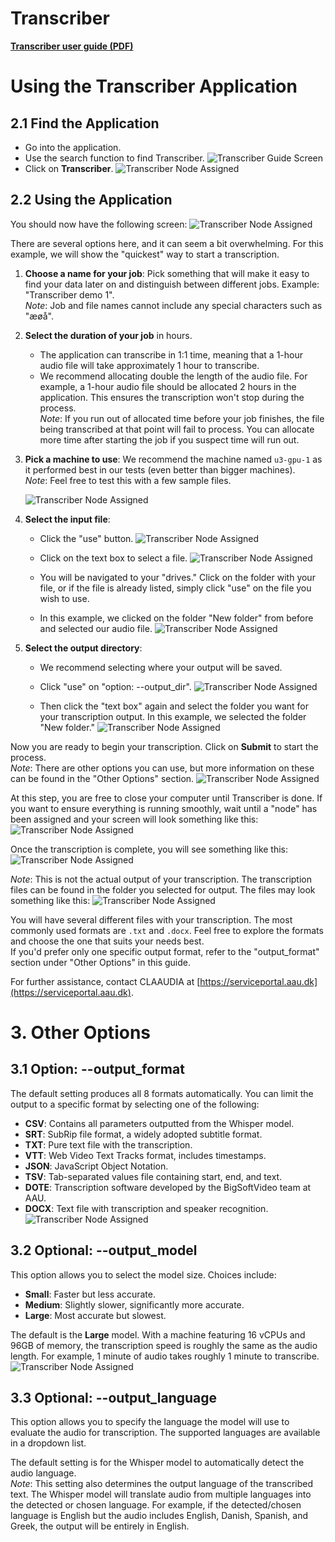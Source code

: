 # Transcriber
**[Transcriber user guide (PDF)](/assets/transcriber-userguide-1-1.pdf)**
    
# Using the Transcriber Application

## 2.1 Find the Application
- Go into the application.
- Use the search function to find Transcriber.
![Transcriber Guide Screen](Transcriberguide16)
- Click on **Transcriber**.
![Transcriber Node Assigned](Transcriberguide17)


## 2.2 Using the Application
You should now have the following screen:
![Transcriber Node Assigned](Transcriberguide18)

There are several options here, and it can seem a bit overwhelming. For this example, we will show the "quickest" way to start a transcription.

1. **Choose a name for your job**: Pick something that will make it easy to find your data later on and distinguish between different jobs. Example: "Transcriber demo 1".  
   _Note_: Job and file names cannot include any special characters such as "æøå".
   
2. **Select the duration of your job** in hours.
   - The application can transcribe in 1:1 time, meaning that a 1-hour audio file will take approximately 1 hour to transcribe.
   - We recommend allocating double the length of the audio file. For example, a 1-hour audio file should be allocated 2 hours in the application. This ensures the transcription won't stop during the process.  
   _Note_: If you run out of allocated time before your job finishes, the file being transcribed at that point will fail to process. You can allocate more time after starting the job if you suspect time will run out.

3. **Pick a machine to use**: We recommend the machine named `u3-gpu-1` as it performed best in our tests (even better than bigger machines).  
   _Note_: Feel free to test this with a few sample files.
   
   ![Transcriber Node Assigned](Transcriberguide19)


4. **Select the input file**:
   - Click the "use" button.
   ![Transcriber Node Assigned](Transcriberguide20)

   - Click on the text box to select a file.
   ![Transcriber Node Assigned](Transcriberguide21)

   - You will be navigated to your "drives." Click on the folder with your file, or if the file is already listed, simply click "use" on the file you wish to use.
   - In this example, we clicked on the folder "New folder" from before and selected our audio file.
    ![Transcriber Node Assigned](Transcriberguide22)


5. **Select the output directory**:
   - We recommend selecting where your output will be saved.
   - Click "use" on "option: --output_dir".
   ![Transcriber Node Assigned](Transcriberguide23)

   - Then click the "text box" again and select the folder you want for your transcription output. In this example, we selected the folder "New folder."
   ![Transcriber Node Assigned](Transcriberguide24)

Now you are ready to begin your transcription. Click on **Submit** to start the process.  
_Note_: There are other options you can use, but more information on these can be found in the "Other Options" section.
![Transcriber Node Assigned](Transcriberguide25)

At this step, you are free to close your computer until Transcriber is done. If you want to ensure everything is running smoothly, wait until a "node" has been assigned and your screen will look something like this:
![Transcriber Node Assigned](Transcriberguide26)

Once the transcription is complete, you will see something like this:
![Transcriber Node Assigned](Transcriberguide27)

_Note_: This is not the actual output of your transcription. The transcription files can be found in the folder you selected for output. The files may look something like this:
![Transcriber Node Assigned](Transcriberguide28)


You will have several different files with your transcription. The most commonly used formats are `.txt` and `.docx`. Feel free to explore the formats and choose the one that suits your needs best.  
If you'd prefer only one specific output format, refer to the "output_format" section under "Other Options" in this guide.

For further assistance, contact CLAAUDIA at [https://serviceportal.aau.dk](https://serviceportal.aau.dk).

# 3. Other Options

## 3.1 Option: --output_format
The default setting produces all 8 formats automatically. You can limit the output to a specific format by selecting one of the following:

- **CSV**: Contains all parameters outputted from the Whisper model.
- **SRT**: SubRip file format, a widely adopted subtitle format.
- **TXT**: Pure text file with the transcription.
- **VTT**: Web Video Text Tracks format, includes timestamps.
- **JSON**: JavaScript Object Notation.
- **TSV**: Tab-separated values file containing start, end, and text.
- **DOTE**: Transcription software developed by the BigSoftVideo team at AAU.
- **DOCX**: Text file with transcription and speaker recognition.
![Transcriber Node Assigned](Transcriberguide29)

## 3.2 Optional: --output_model
This option allows you to select the model size. Choices include:
- **Small**: Faster but less accurate.
- **Medium**: Slightly slower, significantly more accurate.
- **Large**: Most accurate but slowest.

The default is the **Large** model. With a machine featuring 16 vCPUs and 96GB of memory, the transcription speed is roughly the same as the audio length. For example, 1 minute of audio takes roughly 1 minute to transcribe.
![Transcriber Node Assigned](Transcriberguide30)
## 3.3 Optional: --output_language
This option allows you to specify the language the model will use to evaluate the audio for transcription. The supported languages are available in a dropdown list.

The default setting is for the Whisper model to automatically detect the audio language.  
_Note_: This setting also determines the output language of the transcribed text. The Whisper model will translate audio from multiple languages into the detected or chosen language. For example, if the detected/chosen language is English but the audio includes English, Danish, Spanish, and Greek, the output will be entirely in English.


